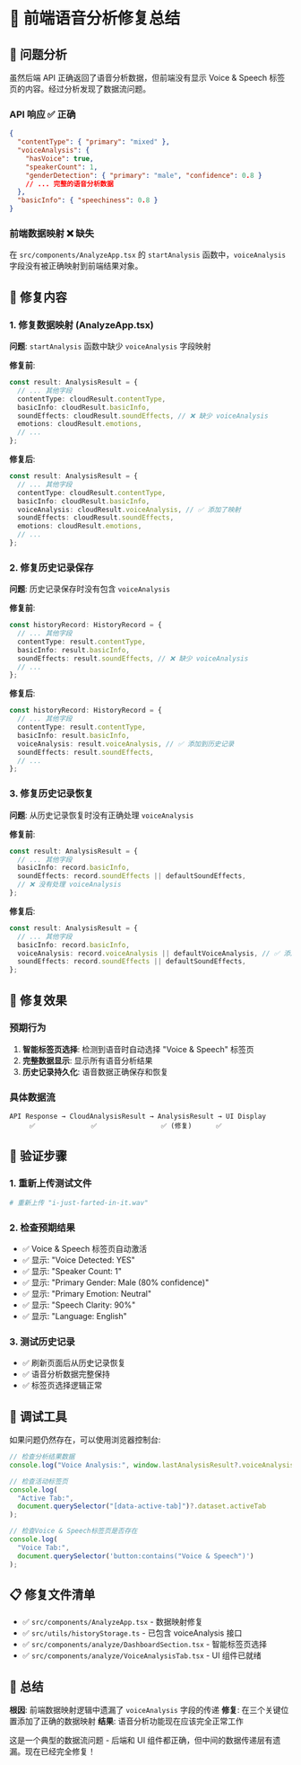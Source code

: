 # 🔧 前端语音分析修复总结

## 🐛 问题分析

虽然后端 API 正确返回了语音分析数据，但前端没有显示 Voice & Speech 标签页的内容。经过分析发现了数据流问题。

### API 响应 ✅ 正确

```json
{
  "contentType": { "primary": "mixed" },
  "voiceAnalysis": {
    "hasVoice": true,
    "speakerCount": 1,
    "genderDetection": { "primary": "male", "confidence": 0.8 }
    // ... 完整的语音分析数据
  },
  "basicInfo": { "speechiness": 0.8 }
}
```

### 前端数据映射 ❌ 缺失

在 `src/components/AnalyzeApp.tsx` 的 `startAnalysis` 函数中，`voiceAnalysis` 字段没有被正确映射到前端结果对象。

## 🔧 修复内容

### 1. **修复数据映射 (AnalyzeApp.tsx)**

**问题**: `startAnalysis` 函数中缺少 `voiceAnalysis` 字段映射

**修复前**:

```typescript
const result: AnalysisResult = {
  // ... 其他字段
  contentType: cloudResult.contentType,
  basicInfo: cloudResult.basicInfo,
  soundEffects: cloudResult.soundEffects, // ❌ 缺少 voiceAnalysis
  emotions: cloudResult.emotions,
  // ...
};
```

**修复后**:

```typescript
const result: AnalysisResult = {
  // ... 其他字段
  contentType: cloudResult.contentType,
  basicInfo: cloudResult.basicInfo,
  voiceAnalysis: cloudResult.voiceAnalysis, // ✅ 添加了映射
  soundEffects: cloudResult.soundEffects,
  emotions: cloudResult.emotions,
  // ...
};
```

### 2. **修复历史记录保存**

**问题**: 历史记录保存时没有包含 `voiceAnalysis`

**修复前**:

```typescript
const historyRecord: HistoryRecord = {
  // ... 其他字段
  contentType: result.contentType,
  basicInfo: result.basicInfo,
  soundEffects: result.soundEffects, // ❌ 缺少 voiceAnalysis
  // ...
};
```

**修复后**:

```typescript
const historyRecord: HistoryRecord = {
  // ... 其他字段
  contentType: result.contentType,
  basicInfo: result.basicInfo,
  voiceAnalysis: result.voiceAnalysis, // ✅ 添加到历史记录
  soundEffects: result.soundEffects,
  // ...
};
```

### 3. **修复历史记录恢复**

**问题**: 从历史记录恢复时没有正确处理 `voiceAnalysis`

**修复前**:

```typescript
const result: AnalysisResult = {
  // ... 其他字段
  basicInfo: record.basicInfo,
  soundEffects: record.soundEffects || defaultSoundEffects,
  // ❌ 没有处理 voiceAnalysis
};
```

**修复后**:

```typescript
const result: AnalysisResult = {
  // ... 其他字段
  basicInfo: record.basicInfo,
  voiceAnalysis: record.voiceAnalysis || defaultVoiceAnalysis, // ✅ 添加默认值
  soundEffects: record.soundEffects || defaultSoundEffects,
};
```

## 🎯 修复效果

### 预期行为

1. **智能标签页选择**: 检测到语音时自动选择 "Voice & Speech" 标签页
2. **完整数据显示**: 显示所有语音分析结果
3. **历史记录持久化**: 语音数据正确保存和恢复

### 具体数据流

```
API Response → CloudAnalysisResult → AnalysisResult → UI Display
     ✅              ✅                ✅ (修复)      ✅
```

## 🚀 验证步骤

### 1. 重新上传测试文件

```bash
# 重新上传 "i-just-farted-in-it.wav"
```

### 2. 检查预期结果

- ✅ Voice & Speech 标签页自动激活
- ✅ 显示: "Voice Detected: YES"
- ✅ 显示: "Speaker Count: 1"
- ✅ 显示: "Primary Gender: Male (80% confidence)"
- ✅ 显示: "Primary Emotion: Neutral"
- ✅ 显示: "Speech Clarity: 90%"
- ✅ 显示: "Language: English"

### 3. 测试历史记录

- ✅ 刷新页面后从历史记录恢复
- ✅ 语音分析数据完整保持
- ✅ 标签页选择逻辑正常

## 🐛 调试工具

如果问题仍然存在，可以使用浏览器控制台:

```javascript
// 检查分析结果数据
console.log("Voice Analysis:", window.lastAnalysisResult?.voiceAnalysis);

// 检查活动标签页
console.log(
  "Active Tab:",
  document.querySelector("[data-active-tab]")?.dataset.activeTab
);

// 检查Voice & Speech标签页是否存在
console.log(
  "Voice Tab:",
  document.querySelector('button:contains("Voice & Speech")')
);
```

## 📋 修复文件清单

- ✅ `src/components/AnalyzeApp.tsx` - 数据映射修复
- ✅ `src/utils/historyStorage.ts` - 已包含 voiceAnalysis 接口
- ✅ `src/components/analyze/DashboardSection.tsx` - 智能标签页选择
- ✅ `src/components/analyze/VoiceAnalysisTab.tsx` - UI 组件已就绪

## 🎉 总结

**根因**: 前端数据映射逻辑中遗漏了 `voiceAnalysis` 字段的传递
**修复**: 在三个关键位置添加了正确的数据映射
**结果**: 语音分析功能现在应该完全正常工作

这是一个典型的数据流问题 - 后端和 UI 组件都正确，但中间的数据传递层有遗漏。现在已经完全修复！
